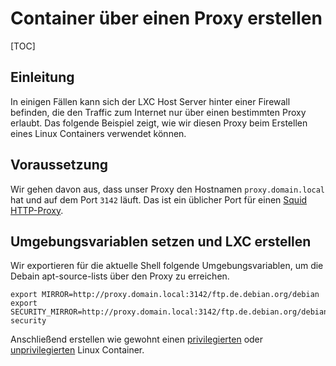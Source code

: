 # Container über einen Proxy erstellen

[TOC]

## Einleitung
In einigen Fällen kann sich der LXC Host Server hinter einer Firewall befinden, die den Traffic zum Internet nur über einen bestimmten Proxy erlaubt.
Das folgende Beispiel zeigt, wie wir diesen Proxy beim Erstellen eines Linux Containers verwendet können.

## Voraussetzung
Wir gehen davon aus, dass unser Proxy den Hostnamen `proxy.domain.local` hat und auf dem Port `3142` läuft.
Das ist ein üblicher Port für einen [Squid HTTP-Proxy](http://www.squid-cache.org/).

## Umgebungsvariablen setzen und LXC erstellen
Wir exportieren für die aktuelle Shell folgende Umgebungsvariablen, um die Debain apt-source-lists über den Proxy zu erreichen.

```shell
export MIRROR=http://proxy.domain.local:3142/ftp.de.debian.org/debian
export SECURITY_MIRROR=http://proxy.domain.local:3142/ftp.de.debian.org/debian-security
```

Anschließend erstellen wie gewohnt einen [privilegierten](/container/lxc/privileged_container) oder [unprivilegierten](/container/lxc/unprivileged_container) Linux Container.
